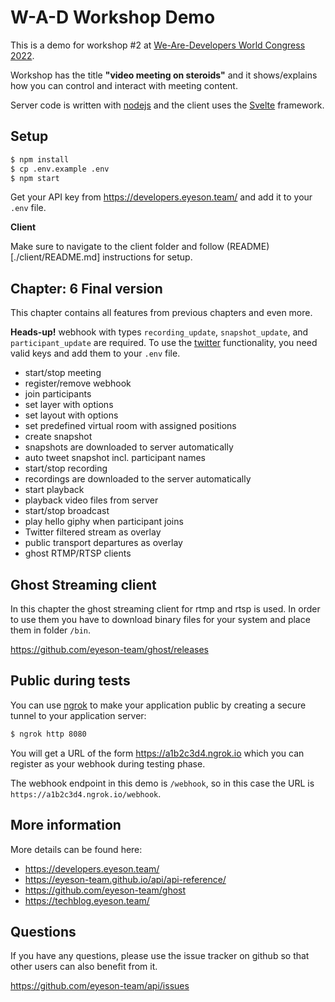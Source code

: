 # W-A-D Workshop Demo

This is a demo for workshop #2 at [We-Are-Developers World Congress 2022](https://www.wearedevelopers.com/world-congress).

Workshop has the title __"video meeting on steroids"__ and it shows/explains how you can control and interact with meeting content.

Server code is written with [nodejs](https://nodejs.dev/) and the client uses the [Svelte](https://svelte.dev/) framework.

## Setup

```sh
$ npm install
$ cp .env.example .env
$ npm start
```

Get your API key from https://developers.eyeson.team/ and add it to your `.env` file.

**Client**

Make sure to navigate to the client folder and follow (README)[./client/README.md] instructions for setup.

## Chapter: 6 Final version

This chapter contains all features from previous chapters and even more.

**Heads-up!** webhook with types `recording_update`, `snapshot_update`, and `participant_update` are required. To use the [twitter](https://developer.twitter.com/) functionality, you need valid keys and add them to your `.env` file.

- start/stop meeting
- register/remove webhook
- join participants
- set layer with options
- set layout with options
- set predefined virtual room with assigned positions
- create snapshot
- snapshots are downloaded to server automatically
- auto tweet snapshot incl. participant names
- start/stop recording
- recordings are downloaded to the server automatically
- start playback
- playback video files from server
- start/stop broadcast
- play hello giphy when participant joins
- Twitter filtered stream as overlay
- public transport departures as overlay
- ghost RTMP/RTSP clients

## Ghost Streaming client

In this chapter the ghost streaming client for rtmp and rtsp is used. In order to use them you have to download binary files for your system and place them in folder `/bin`.

https://github.com/eyeson-team/ghost/releases

## Public during tests

You can use [ngrok](https://ngrok.com/) to make your application public by creating a secure tunnel to your application server:

```sh
$ ngrok http 8080
```

You will get a URL of the form https://a1b2c3d4.ngrok.io which you can register as your webhook during testing phase.

The webhook endpoint in this demo is `/webhook`, so in this case the URL is `https://a1b2c3d4.ngrok.io/webhook`.

## More information

More details can be found here:

- https://developers.eyeson.team/
- https://eyeson-team.github.io/api/api-reference/
- https://github.com/eyeson-team/ghost
- https://techblog.eyeson.team/

## Questions

If you have any questions, please use the issue tracker on github so that other users can also benefit from it.

https://github.com/eyeson-team/api/issues